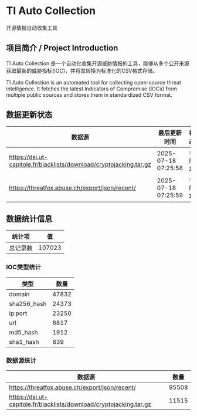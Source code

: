 # TI Auto Collection

 开源情报自动收集工具

## 项目简介 / Project Introduction

TI Auto Collection 是一个自动化收集开源威胁情报的工具，能够从多个公开来源获取最新的威胁指标(IOC)，并将其转换为标准化的CSV格式存储。

TI Auto Collection is an automated tool for collecting open-source threat intelligence. It fetches the latest Indicators of Compromise (IOCs) from multiple public sources and stores them in standardized CSV format.

## 数据更新状态

| 数据源 | 最后更新时间 | 状态 |
|--------|------------|------|
| https://dsi.ut-capitole.fr/blacklists/download/cryptojacking.tar.gz | 2025-07-18 07:25:58 | ✅ 成功 |
| https://threatfox.abuse.ch/export/json/recent/ | 2025-07-18 07:25:59 | ✅ 成功 |


















































































































## 数据统计信息

| 统计项 | 值 |
|--------|----|
| 总记录数 | 107023 |

### IOC类型统计

| 类型 | 数量 |
|------|------|
| domain | 47832 |
| sha256_hash | 24373 |
| ip:port | 23250 |
| url | 8817 |
| md5_hash | 1912 |
| sha1_hash | 839 |

### 数据源统计

| 数据源 | 数量 |
|--------|------|
| https://threatfox.abuse.ch/export/json/recent/ | 95508 |
| https://dsi.ut-capitole.fr/blacklists/download/cryptojacking.tar.gz | 11515 |

